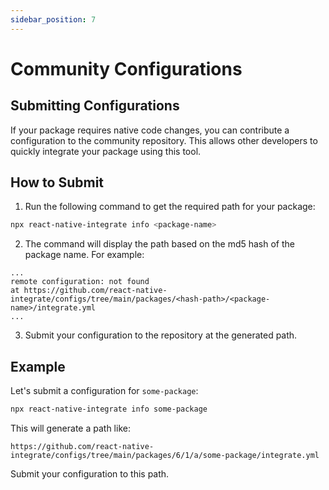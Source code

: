 ```yaml
---
sidebar_position: 7
---
```

# Community Configurations


## Submitting Configurations

If your package requires native code changes, you can contribute a configuration to the community repository. This allows other developers to quickly integrate your package using this tool.

## How to Submit

1. Run the following command to get the required path for your package:

```bash
npx react-native-integrate info <package-name>
```

2. The command will display the path based on the md5 hash of the package name. For example:

```
...
remote configuration: not found
at https://github.com/react-native-integrate/configs/tree/main/packages/<hash-path>/<package-name>/integrate.yml
...
```

3. Submit your configuration to the repository at the generated path.

## Example

Let's submit a configuration for `some-package`:

```bash
npx react-native-integrate info some-package
```

This will generate a path like:

```
https://github.com/react-native-integrate/configs/tree/main/packages/6/1/a/some-package/integrate.yml
```
Submit your configuration to this path.
